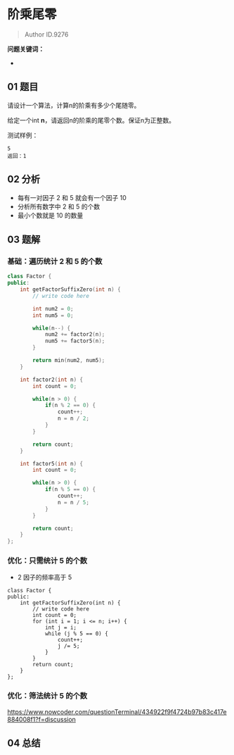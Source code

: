# 阶乘尾零
> Author ID.9276 

**问题关键词：**

- 

## 01 题目


请设计一个算法，计算n的阶乘有多少个尾随零。

给定一个int **n**，请返回n的阶乘的尾零个数。保证n为正整数。

测试样例：

```
5
返回：1
```

## 02 分析

- 每有一对因子 2 和 5 就会有一个因子 10
- 分析所有数字中 2 和 5 的个数
- 最小个数就是 10 的数量

## 03 题解

### 基础：遍历统计 2 和 5 的个数

```c++
class Factor {
public:
    int getFactorSuffixZero(int n) {
        // write code here

        int num2 = 0;
        int num5 = 0;

        while(n--) {
            num2 += factor2(n);
            num5 += factor5(n);
        }

        return min(num2, num5);
    }

    int factor2(int n) {
        int count = 0;

        while(n > 0) {
            if(n % 2 == 0) {
                count++;
                n = n / 2;
            }
        }

        return count;
    }

    int factor5(int n) {
        int count = 0;

        while(n > 0) {
            if(n % 5 == 0) {
                count++;
                n = n / 5;
            }
        }

        return count;
    }
};
```

### 优化：只需统计 5 的个数

- 2 因子的频率高于 5

```
class Factor {
public:
    int getFactorSuffixZero(int n) {
        // write code here
        int count = 0;
        for (int i = 1; i <= n; i++) {
            int j = i;
            while (j % 5 == 0) {
                count++;
                j /= 5;
            }
        }
        return count;
    }
};
```

### 优化：筛法统计 5 的个数

https://www.nowcoder.com/questionTerminal/434922f9f4724b97b83c417e884008f1?f=discussion

## 04 总结

